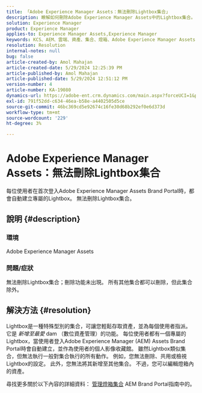```yaml
---
title: 「Adobe Experience Manager Assets：無法刪除Lightbox集合」
description: 瞭解如何刪除Adobe Experience Manager Assets中的Lightbox集合。 無法刪除Lightbox集合。
solution: Experience Manager
product: Experience Manager
applies-to: Experience Manager Assets,Experience Manager
keywords: KCS、AEM、雲端、資產、集合、燈箱、Adobe Experience Manager Assets、品牌入口網站
resolution: Resolution
internal-notes: null
bug: false
article-created-by: Amol Mahajan
article-created-date: 5/29/2024 12:25:39 PM
article-published-by: Amol Mahajan
article-published-date: 5/29/2024 12:51:12 PM
version-number: 4
article-number: KA-19080
dynamics-url: https://adobe-ent.crm.dynamics.com/main.aspx?forceUCI=1&pagetype=entityrecord&etn=knowledgearticle&id=80d64489-b61d-ef11-840a-002248092444
exl-id: 791f52dd-c634-46ea-b58e-a4402505d5ce
source-git-commit: 46bc369cd5e92674c16fe30d68b292ef0e6d373d
workflow-type: tm+mt
source-wordcount: '229'
ht-degree: 3%

---
```


# Adobe Experience Manager Assets：無法刪除Lightbox集合


每位使用者在首次登入Adobe Experience Manager Assets Brand Portal時，都會自動建立專屬的Lightbox。 無法刪除Lightbox集合。

## 說明 {#description}


### <b>環境</b>

Adobe Experience Manager Assets



### <b>問題/症狀</b>

無法刪除Lightbox集合；刪除功能未出現。 所有其他集合都可以刪除，但此集合除外。


## 解決方法 {#resolution}


Lightbox是一種特殊型別的集合，可讓您輕鬆存取資產，並為每個使用者指派。 它是 *新增至最愛* dam （數位資產管理）的功能。 每位使用者都有一個專屬的Lightbox，當使用者登入Adobe Experience Manager (AEM) Assets Brand Portal時會自動建立，並作為使用者的個人影像收藏館。 雖然Lightbox類似集合，但無法執行一般對集合執行的所有動作。 例如，您無法刪除、共用或檢視Lightbox的設定。 此外，您無法將其新增至其他集合。 不過，您可以編輯燈箱內的資產。

尋找更多關於以下內容的詳細資料： [管理燈箱集合](https://experienceleague.adobe.com/en/docs/experience-manager-brand-portal/using/download/brand-portal-light-box) AEM Brand Portal指南中的。
